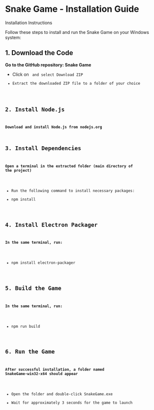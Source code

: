 # Snake Game - Installation Guide

Installation Instructions

Follow these steps to install and run the Snake Game on your Windows system:

## 1. Download the Code
**Go to the GitHub repository: Snake Game**
- Click on <Code> and select Download ZIP
- Extract the downloaded ZIP file to a folder of your choice

## 2. Install Node.js
**Download and install Node.js from nodejs.org**

## 3. Install Dependencies
**Open a terminal in the extracted folder (main directory of the project)**
- Run the following command to install necessary packages:
- npm install

## 4. Install Electron Packager
**In the same terminal, run:**
- npm install electron-packager

## 5. Build the Game
**In the same terminal, run:**
- npm run build

## 6. Run the Game
**After successful installation, a folder named SnakeGame-win32-x64 should appear**
- Open the folder and double-click SnakeGame.exe
- Wait for approximately 3 seconds for the game to launch
